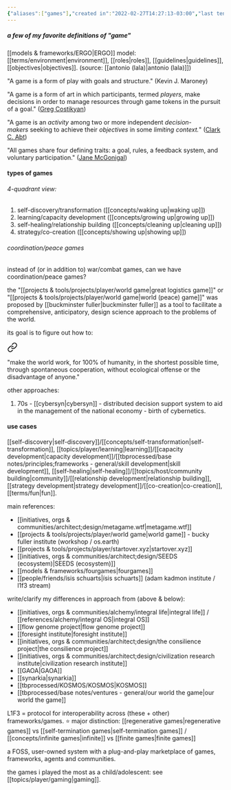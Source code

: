 ```yaml
---
{"aliases":["games"],"created in":"2022-02-27T14:27:13-03:00","last tended to":"2024-06-17T21:18:31-03:00","tags":["player","🌱","concept"],"dg-publish":true,"permalink":"/concepts/game/","dgPassFrontmatter":true,"created":"2022-02-27T14:27:13.500-03:00","updated":"2024-08-28T14:31:16.692-03:00"}
---
```


##### a few of my favorite definitions of "game"

[[models & frameworks/ERGO\|ERGO]] model: [[terms/environment\|environment]], [[roles\|roles]], [[guidelines\|guidelines]], [[objectives\|objectives]]. (source: [[antonio (lala)\|antonio (lala)]])

"A game is a form of play with goals and structure." (Kevin J. Maroney)

"A game is a form of art in which participants, termed _players_, make decisions in order to manage resources through game tokens in the pursuit of a goal." ([Greg Costikyan](https://en.wikipedia.org/wiki/Greg_Costikyan "Greg Costikyan"))

"A game is an _activity_ among two or more independent _decision-makers_ seeking to achieve their _objectives_ in some _limiting context._" ([Clark C. Abt](https://en.wikipedia.org/wiki/Clark_C._Abt "Clark C. Abt"))

"All games share four defining traits: a goal, rules, a feedback system, and voluntary participation." ([Jane McGonigal](https://en.wikipedia.org/wiki/Jane_McGonigal "Jane McGonigal"))

#### types of games

###### 4-quadrant view:

1) self-discovery/transformation ([[concepts/waking up\|waking up]])
2) learning/capacity development ([[concepts/growing up\|growing up]])
3) self-healing/relationship building ([[concepts/cleaning up\|cleaning up]])
4) strategy/co-creation ([[concepts/showing up\|showing up]])

###### coordination/peace games

instead of (or in addition to) war/combat games, can we have coordination/peace games?

the "[[projects & tools/projects/player/world game\|great logistics game]]" or "[[projects & tools/projects/player/world game\|world (peace) game]]" was proposed by [[buckminster fuller\|buckminster fuller]] as a tool to facilitate a comprehensive, anticipatory, design science approach to the problems of the world.

its goal is to figure out how to: 


<div class="transclusion internal-embed is-loaded"><a class="markdown-embed-link" href="/projects-and-tools/projects/player/world-game/#52ca2c" aria-label="Open link"><svg xmlns="http://www.w3.org/2000/svg" width="24" height="24" viewBox="0 0 24 24" fill="none" stroke="currentColor" stroke-width="2" stroke-linecap="round" stroke-linejoin="round" class="svg-icon lucide-link"><path d="M10 13a5 5 0 0 0 7.54.54l3-3a5 5 0 0 0-7.07-7.07l-1.72 1.71"></path><path d="M14 11a5 5 0 0 0-7.54-.54l-3 3a5 5 0 0 0 7.07 7.07l1.71-1.71"></path></svg></a><div class="markdown-embed">



"make the world work, for 100% of humanity, in the shortest possible time, through spontaneous cooperation, without ecological offense or the disadvantage of anyone." 

</div></div>


other approaches:
1) 70s - [[cybersyn\|cybersyn]] - distributed decision support system to aid in the management of the national economy - birth of cybernetics.

#### use cases

[[self-discovery\|self-discovery]]/[[concepts/self-transformation\|self-transformation]], [[topics/player/learning\|learning]]/[[capacity development\|capacity development]]/[[tbprocessed/base notes/principles;frameworks - general/skill development\|skill development]], [[self-healing\|self-healing]]/[[topics/host/community building\|community]]/[[relationship development\|relationship building]], [[strategy development\|strategy development]]/[[co-creation\|co-creation]], [[terms/fun\|fun]].


main references:
- [[initiatives, orgs & communities/architect;design/metagame.wtf\|metagame.wtf]]
- [[projects & tools/projects/player/world game\|world game]] - bucky fuller institute (workshop / os.earth)
- [[projects & tools/projects/player/startover.xyz\|startover.xyz]]
- [[initiatives, orgs & communities/architect;design/SEEDS (ecosystem)\|SEEDS (ecosystem)]]
- [[models & frameworks/fourgames\|fourgames]]
- [[people/friends/ísis schuarts\|ísis schuarts]] (adam kadmon institute / l1f3 stream)

write/clarify my differences in approach from (above & below):
- [[initiatives, orgs & communities/alchemy/integral life\|integral life]] / [[references/alchemy/integral OS\|integral OS]]
- [[flow genome project\|flow genome project]]
- [[foresight institute\|foresight institute]]
- [[initiatives, orgs & communities/architect;design/the consilience project\|the consilience project]]
- [[initiatives, orgs & communities/architect;design/civilization research institute\|civilization research institute]]
- [[GAOA\|GAOA]]
- [[synarkia\|synarkia]]
- [[tbprocessed/KOSMOS/KOSMOS\|KOSMOS]]
- [[tbprocessed/base notes/ventures - general/our world the game\|our world the game]]

L1F3 = protocol for interoperability across (these + other) frameworks/games.
⭐ major distinction: [[regenerative games\|regenerative games]] vs [[self-termination games\|self-termination games]] / [[concepts/infinite games\|infinite]] vs [[finite games\|finite games]]

a FOSS, user-owned system with a plug-and-play marketplace of games, frameworks, agents and communities.

the games i played the most as a child/adolescent: see [[topics/player/gaming\|gaming]].